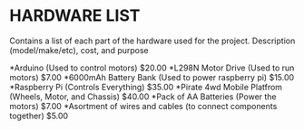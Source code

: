 # HARDWARE LIST

Contains a list of each part of the hardware used for the project. Description (model/make/etc), cost, and purpose

*Arduino (Used to control motors) $20.00
*L298N Motor Drive (Used to run motors) $7.00
*6000mAh Battery Bank (Used to power raspberry pi) $15.00
*Raspberry Pi (Controls Everything) $35.00
*Pirate 4wd Mobile Platfrom (Wheels, Motor, and Chassis) $40.00
*Pack of AA Batteries (Power the motors) $7.00
*Asortment of wires and cables (to connect components together) $5.00



